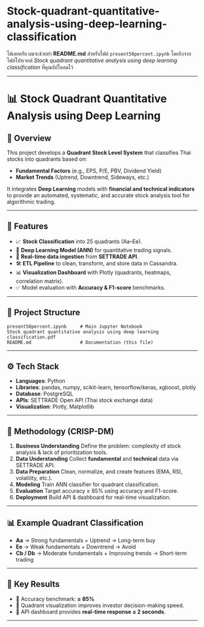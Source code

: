 # Stock-quadrant-quantitative-analysis-using-deep-learning-classification
ได้เลยครับ ผมจะช่วยทำ **README.md** สำหรับไฟล์ `present50percent.ipynb` โดยอิงจากไฟล์โปรเจกต์ *Stock quadrant quantitative analysis using deep learning classification* ที่คุณอัปโหลดไว้

---

# 📊 Stock Quadrant Quantitative Analysis using Deep Learning

## 📌 Overview

This project develops a **Quadrant Stock Level System** that classifies Thai stocks into quadrants based on:

* **Fundamental Factors** (e.g., EPS, P/E, PBV, Dividend Yield)
* **Market Trends** (Uptrend, Downtrend, Sideways, etc.)

It integrates **Deep Learning** models with **financial and technical indicators** to provide an automated, systematic, and accurate stock analysis tool for algorithmic trading.

---

## 🚀 Features

* 📈 **Stock Classification** into 25 quadrants (Aa–Ee).
* 🤖 **Deep Learning Model (ANN)** for quantitative trading signals.
* 🔄 **Real-time data ingestion** from **SETTRADE API**.
* 🛠️ **ETL Pipeline** to clean, transform, and store data in Cassandra.
* 📊 **Visualization Dashboard** with Plotly (quadrants, heatmaps, correlation matrix).
* ✅ Model evaluation with **Accuracy & F1-score** benchmarks.

---

## 📂 Project Structure

```
present50percent.ipynb     # Main Jupyter Notebook
Stock quadrant quantitative analysis using deep learning classification.pdf
README.md                  # Documentation (this file)
```

---

## ⚙️ Tech Stack

* **Languages**: Python
* **Libraries**: pandas, numpy, scikit-learn, tensorflow/keras, xgboost, plotly
* **Database**: PostgreSQL
* **APIs**: SETTRADE Open API (Thai stock exchange data)
* **Visualization**: Plotly, Matplotlib

---

## 🧪 Methodology (CRISP-DM)

1. **Business Understanding**
   Define the problem: complexity of stock analysis & lack of prioritization tools.
2. **Data Understanding**
   Collect **fundamental** and **technical** data via SETTRADE API.
3. **Data Preparation**
   Clean, normalize, and create features (EMA, RSI, volatility, etc.).
4. **Modeling**
   Train ANN classifier for quadrant classification.
5. **Evaluation**
   Target accuracy ≥ 85% using accuracy and F1-score.
6. **Deployment**
   Build API & dashboard for real-time visualization.

---

## 📊 Example Quadrant Classification

* **Aa** → Strong fundamentals + Uptrend → Long-term buy
* **Ee** → Weak fundamentals + Downtrend → Avoid
* **Cb / Db** → Moderate fundamentals + Improving trends → Short-term trading

---

## 🔑 Key Results

* 📌 Accuracy benchmark: **≥ 85%**
* 📌 Quadrant visualization improves investor decision-making speed.
* 📌 API dashboard provides **real-time response ≤ 2 seconds**.

---
